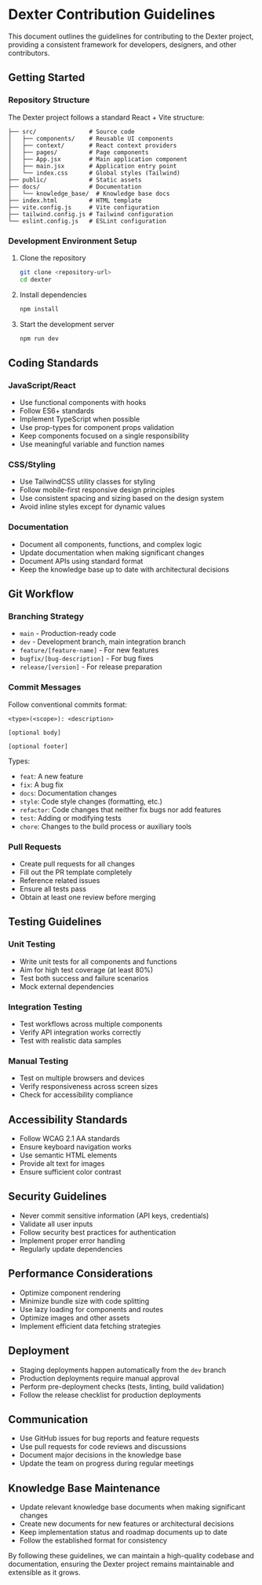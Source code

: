 # Dexter Contribution Guidelines

This document outlines the guidelines for contributing to the Dexter project, providing a consistent framework for developers, designers, and other contributors.

## Getting Started

### Repository Structure

The Dexter project follows a standard React + Vite structure:

```
├── src/               # Source code
│   ├── components/    # Reusable UI components
│   ├── context/       # React context providers
│   ├── pages/         # Page components
│   ├── App.jsx        # Main application component
│   ├── main.jsx       # Application entry point
│   └── index.css      # Global styles (Tailwind)
├── public/            # Static assets
├── docs/              # Documentation
│   └── knowledge_base/  # Knowledge base docs
├── index.html         # HTML template
├── vite.config.js     # Vite configuration
├── tailwind.config.js # Tailwind configuration
└── eslint.config.js   # ESLint configuration
```

### Development Environment Setup

1. Clone the repository
   ```bash
   git clone <repository-url>
   cd dexter
   ```

2. Install dependencies
   ```bash
   npm install
   ```

3. Start the development server
   ```bash
   npm run dev
   ```

## Coding Standards

### JavaScript/React

- Use functional components with hooks
- Follow ES6+ standards
- Implement TypeScript when possible
- Use prop-types for component props validation
- Keep components focused on a single responsibility
- Use meaningful variable and function names

### CSS/Styling

- Use TailwindCSS utility classes for styling
- Follow mobile-first responsive design principles
- Use consistent spacing and sizing based on the design system
- Avoid inline styles except for dynamic values

### Documentation

- Document all components, functions, and complex logic
- Update documentation when making significant changes
- Document APIs using standard format
- Keep the knowledge base up to date with architectural decisions

## Git Workflow

### Branching Strategy

- `main` - Production-ready code
- `dev` - Development branch, main integration branch
- `feature/[feature-name]` - For new features
- `bugfix/[bug-description]` - For bug fixes
- `release/[version]` - For release preparation

### Commit Messages

Follow conventional commits format:

```
<type>(<scope>): <description>

[optional body]

[optional footer]
```

Types:
- `feat`: A new feature
- `fix`: A bug fix
- `docs`: Documentation changes
- `style`: Code style changes (formatting, etc.)
- `refactor`: Code changes that neither fix bugs nor add features
- `test`: Adding or modifying tests
- `chore`: Changes to the build process or auxiliary tools

### Pull Requests

- Create pull requests for all changes
- Fill out the PR template completely
- Reference related issues
- Ensure all tests pass
- Obtain at least one review before merging

## Testing Guidelines

### Unit Testing

- Write unit tests for all components and functions
- Aim for high test coverage (at least 80%)
- Test both success and failure scenarios
- Mock external dependencies

### Integration Testing

- Test workflows across multiple components
- Verify API integration works correctly
- Test with realistic data samples

### Manual Testing

- Test on multiple browsers and devices
- Verify responsiveness across screen sizes
- Check for accessibility compliance

## Accessibility Standards

- Follow WCAG 2.1 AA standards
- Ensure keyboard navigation works
- Use semantic HTML elements
- Provide alt text for images
- Ensure sufficient color contrast

## Security Guidelines

- Never commit sensitive information (API keys, credentials)
- Validate all user inputs
- Follow security best practices for authentication
- Implement proper error handling
- Regularly update dependencies

## Performance Considerations

- Optimize component rendering
- Minimize bundle size with code splitting
- Use lazy loading for components and routes
- Optimize images and other assets
- Implement efficient data fetching strategies

## Deployment

- Staging deployments happen automatically from the `dev` branch
- Production deployments require manual approval
- Perform pre-deployment checks (tests, linting, build validation)
- Follow the release checklist for production deployments

## Communication

- Use GitHub issues for bug reports and feature requests
- Use pull requests for code reviews and discussions
- Document major decisions in the knowledge base
- Update the team on progress during regular meetings

## Knowledge Base Maintenance

- Update relevant knowledge base documents when making significant changes
- Create new documents for new features or architectural decisions
- Keep implementation status and roadmap documents up to date
- Follow the established format for consistency

By following these guidelines, we can maintain a high-quality codebase and documentation, ensuring the Dexter project remains maintainable and extensible as it grows.

